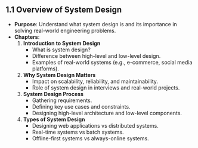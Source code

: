 ## **1.1 Overview of System Design**

- **Purpose**: Understand what system design is and its importance in solving real-world engineering problems.
- **Chapters**:
    1. **Introduction to System Design**
        - What is system design?
        - Difference between high-level and low-level design.
        - Examples of real-world systems (e.g., e-commerce, social media platforms).
    2. **Why System Design Matters**
        - Impact on scalability, reliability, and maintainability.
        - Role of system design in interviews and real-world projects.
    3. **System Design Process**
        - Gathering requirements.
        - Defining key use cases and constraints.
        - Designing high-level architecture and low-level components.
    4. **Types of System Design**
        - Designing web applications vs distributed systems.
        - Real-time systems vs batch systems.
        - Offline-first systems vs always-online systems.